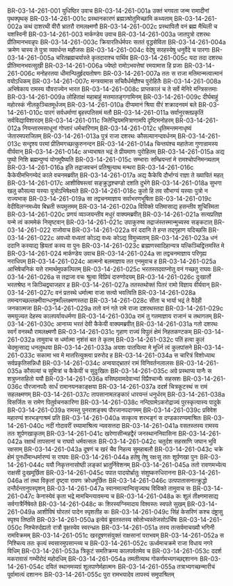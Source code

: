 BR-03-14-261-001	युधिष्ठिर उवाच
BR-03-14-261-001a	उक्तं भगवता जन्म रामादीनां पृथक्पृथक्
BR-03-14-261-001c	प्रस्थानकारणं ब्रह्मञ्श्रोतुमिच्छामि कथ्यताम्
BR-03-14-261-002a	कथं दाशरथी वीरौ भ्रातरौ रामलक्ष्मणौ
BR-03-14-261-002c	प्रस्थापितौ वनं ब्रह्म मैथिली च यशस्विनी
BR-03-14-261-003	मार्कण्डेय उवाच
BR-03-14-261-003a	जातपुत्रो दशरथः प्रीतिमानभवन्नृपः
BR-03-14-261-003c	क्रियारतिर्धर्मपरः सततं वृद्धसेविता
BR-03-14-261-004a	क्रमेण चास्य ते पुत्रा व्यवर्धन्त महौजसः
BR-03-14-261-004c	वेदेषु सरहस्येषु धनुर्वेदे च पारगाः
BR-03-14-261-005a	चरितब्रह्मचर्यास्ते कृतदाराश्च पार्थिव
BR-03-14-261-005c	यदा तदा दशरथः प्रीतिमानभवत्सुखी
BR-03-14-261-006a	ज्येष्ठो रामोऽभवत्तेषां रमयामास हि प्रजाः
BR-03-14-261-006c	मनोहरतया धीमान्पितुर्हृदयतोषणः
BR-03-14-261-007a	ततः स राजा मतिमान्मत्वात्मानं वयोऽधिकम्
BR-03-14-261-007c	मन्त्रयामास सचिवैर्धर्मज्ञैश्च पुरोहितैः
BR-03-14-261-008a	अभिषेकाय रामस्य यौवराज्येन भारत
BR-03-14-261-008c	प्राप्तकालं च ते सर्वे मेनिरे मन्त्रिसत्तमाः
BR-03-14-261-009a	लोहिताक्षं महाबाहुं मत्तमातङ्गगामिनम्
BR-03-14-261-009c	दीर्घबाहुं महोरस्कं नीलकुञ्चितमूर्धजम्
BR-03-14-261-010a	दीप्यमानं श्रिया वीरं शक्रादनवमं बले
BR-03-14-261-010c	पारगं सर्वधर्माणां बृहस्पतिसमं मतौ
BR-03-14-261-011a	सर्वानुरक्तप्रकृतिं सर्वविद्याविशारदम्
BR-03-14-261-011c	जितेन्द्रियममित्राणामपि दृष्टिमनोहरम्
BR-03-14-261-012a	नियन्तारमसाधूनां गोप्तारं धर्मचारिणाम्
BR-03-14-261-012c	धृतिमन्तमनाधृष्यं जेतारमपराजितम्
BR-03-14-261-013a	पुत्रं राजा दशरथः कौसल्यानन्दवर्धनम्
BR-03-14-261-013c	सन्दृश्य परमां प्रीतिमगच्छत्कुरुनन्दन
BR-03-14-261-014a	चिन्तयंश्च महातेजा गुणान्रामस्य वीर्यवान्
BR-03-14-261-014c	अभ्यभाषत भद्रं ते प्रीयमाणः पुरोहितम्
BR-03-14-261-015a	अद्य पुष्यो निशि ब्रह्मन्पुण्यं योगमुपैष्यति
BR-03-14-261-015c	सम्भाराः सम्भ्रियन्तां मे रामश्चोपनिमन्त्र्यताम्
BR-03-14-261-016a	इति तद्राजवचनं प्रतिश्रुत्याथ मन्थरा
BR-03-14-261-016c	कैकेयीमभिगम्येदं काले वचनमब्रवीत्
BR-03-14-261-017a	अद्य कैकेयि दौर्भाग्यं राज्ञा ते ख्यापितं महत्
BR-03-14-261-017c	आशीविषस्त्वां सङ्क्रुद्धश्चण्डो दशति दुर्भगे
BR-03-14-261-018a	सुभगा खलु कौसल्या यस्याः पुत्रोऽभिषेक्ष्यते
BR-03-14-261-018c	कुतो हि तव सौभाग्यं यस्याः पुत्रो न राज्यभाक्
BR-03-14-261-019a	सा तद्वचनमाज्ञाय सर्वाभरणभूषिता
BR-03-14-261-019c	वेदीविलग्नमध्येव बिभ्रती रूपमुत्तमम्
BR-03-14-261-020a	विविक्ते पतिमासाद्य हसन्तीव शुचिस्मिता
BR-03-14-261-020c	प्रणयं व्यञ्जयन्तीव मधुरं वाक्यमब्रवीत्
BR-03-14-261-021a	सत्यप्रतिज्ञ यन्मे त्वं काममेकं निसृष्टवान्
BR-03-14-261-021c	उपाकुरुष्व तद्राजंस्तस्मान्मुच्यस्व सङ्कटात्
BR-03-14-261-022	राजोवाच
BR-03-14-261-022a	वरं ददानि ते हन्त तद्गृहाण यदिच्छसि
BR-03-14-261-022c	अवध्यो वध्यतां कोऽद्य वध्यः कोऽद्य विमुच्यताम्
BR-03-14-261-023a	धनं ददानि कस्याद्य ह्रियतां कस्य वा पुनः
BR-03-14-261-023c	ब्राह्मणस्वादिहान्यत्र यत्किञ्चिद्वित्तमस्ति मे
BR-03-14-261-024	मार्कण्डेय उवाच
BR-03-14-261-024a	सा तद्वचनमाज्ञाय परिगृह्य नराधिपम्
BR-03-14-261-024c	आत्मनो बलमाज्ञाय तत एनमुवाच ह
BR-03-14-261-025a	आभिषेचनिकं यत्ते रामार्थमुपकल्पितम्
BR-03-14-261-025c	भरतस्तदवाप्नोतु वनं गच्छतु राघवः
BR-03-14-261-026a	स तद्राजा वचः श्रुत्वा विप्रियं दारुणोदयम्
BR-03-14-261-026c	दुःखार्तो भरतश्रेष्ठ न किञ्चिद्व्याजहार ह
BR-03-14-261-027a	ततस्तथोक्तं पितरं रामो विज्ञाय वीर्यवान्
BR-03-14-261-027c	वनं प्रतस्थे धर्मात्मा राजा सत्यो भवत्विति
BR-03-14-261-028a	तमन्वगच्छल्लक्ष्मीवान्धनुष्माँल्लक्ष्मणस्तदा
BR-03-14-261-028c	सीता च भार्या भद्रं ते वैदेही जनकात्मजा
BR-03-14-261-029a	ततो वनं गते रामे राजा दशरथस्तदा
BR-03-14-261-029c	समयुज्यत देहस्य कालपर्यायधर्मणा
BR-03-14-261-030a	रामं तु गतमाज्ञाय राजानं च तथागतम्
BR-03-14-261-030c	आनाय्य भरतं देवी कैकेयी वाक्यमब्रवीत्
BR-03-14-261-031a	गतो दशरथः स्वर्गं वनस्थौ रामलक्ष्मणौ
BR-03-14-261-031c	गृहाण राज्यं विपुलं क्षेमं निहतकण्टकम्
BR-03-14-261-032a	तामुवाच स धर्मात्मा नृशंसं बत ते कृतम्
BR-03-14-261-032c	पतिं हत्वा कुलं चेदमुत्साद्य धनलुब्धया
BR-03-14-261-033a	अयशः पातयित्वा मे मूर्ध्नि त्वं कुलपांसने
BR-03-14-261-033c	सकामा भव मे मातरित्युक्त्वा प्ररुरोद ह
BR-03-14-261-034a	स चारित्रं विशोध्याथ सर्वप्रकृतिसन्निधौ
BR-03-14-261-034c	अन्वयाद्भ्रातरं रामं विनिवर्तनलालसः
BR-03-14-261-035a	कौसल्यां च सुमित्रां च कैकेयीं च सुदुःखितः
BR-03-14-261-035c	अग्रे प्रस्थाप्य यानैः स शत्रुघ्नसहितो ययौ
BR-03-14-261-036a	वसिष्ठवामदेवाभ्यां विप्रैश्चान्यैः सहस्रशः
BR-03-14-261-036c	पौरजानपदैः सार्धं रामानयनकाङ्क्षया
BR-03-14-261-037a	ददर्श चित्रकूटस्थं स रामं सहलक्ष्मणम्
BR-03-14-261-037c	तापसानामलङ्कारं धारयन्तं धनुर्धरम्
BR-03-14-261-038a	विसर्जितः स रामेण पितुर्वचनकारिणा
BR-03-14-261-038c	नन्दिग्रामेऽकरोद्राज्यं पुरस्कृत्यास्य पादुके
BR-03-14-261-039a	रामस्तु पुनराशङ्क्य पौरजानपदागमम्
BR-03-14-261-039c	प्रविवेश महारण्यं शरभङ्गाश्रमं प्रति
BR-03-14-261-040a	सत्कृत्य शरभङ्गं स दण्डकारण्यमाश्रितः
BR-03-14-261-040c	नदीं गोदावरीं रम्यामाश्रित्य न्यवसत्तदा
BR-03-14-261-041a	वसतस्तस्य रामस्य ततः शूर्पणखाकृतम्
BR-03-14-261-041c	खरेणासीन्महद्वैरं जनस्थाननिवासिना
BR-03-14-261-042a	रक्षार्थं तापसानां च राघवो धर्मवत्सलः
BR-03-14-261-042c	चतुर्दश सहस्राणि जघान भुवि रक्षसाम्
BR-03-14-261-043a	दूषणं च खरं चैव निहत्य सुमहाबलौ
BR-03-14-261-043c	चक्रे क्षेमं पुनर्धीमान्धर्मारण्यं स राघवः
BR-03-14-261-044a	हतेषु तेषु रक्षःसु ततः शूर्पणखा पुनः
BR-03-14-261-044c	ययौ निकृत्तनासोष्ठी लङ्कां भ्रातुर्निवेशनम्
BR-03-14-261-045a	ततो रावणमभ्येत्य राक्षसी दुःखमूर्छिता
BR-03-14-261-045c	पपात पादयोर्भ्रातुः संशुष्करुधिरानना
BR-03-14-261-046a	तां तथा विकृतां दृष्ट्वा रावणः क्रोधमूर्छितः
BR-03-14-261-046c	उत्पपातासनात्क्रुद्धो दन्तैर्दन्तानुपस्पृशन्
BR-03-14-261-047a	स्वानमात्यान्विसृज्याथ विविक्ते तामुवाच सः
BR-03-14-261-047c	केनास्येवं कृता भद्रे मामचिन्त्यावमन्य च
BR-03-14-261-048a	कः शूलं तीक्ष्णमासाद्य सर्वगात्रैर्निषेवते
BR-03-14-261-048c	कः शिरस्यग्निमादाय विश्वस्तः स्वपते सुखम्
BR-03-14-261-049a	आशीविषं घोरतरं पादेन स्पृशतीह कः
BR-03-14-261-049c	सिंहं केसरिणं कश्च दंष्ट्रासु स्पृश्य तिष्ठति
BR-03-14-261-050a	इत्येवं ब्रुवतस्तस्य स्रोतोभ्यस्तेजसोऽर्चिषः
BR-03-14-261-050c	निश्चेरुर्दह्यतो रात्रौ वृक्षस्येव स्वरन्ध्रतः
BR-03-14-261-051a	तस्य तत्सर्वमाचख्यौ भगिनी रामविक्रमम्
BR-03-14-261-051c	खरदूषणसंयुक्तं राक्षसानां पराभवम्
BR-03-14-261-052a	स निश्चित्य ततः कृत्यं स्वसारमुपसान्त्व्य च
BR-03-14-261-052c	ऊर्ध्वमाचक्रमे राजा विधाय नगरे विधिम्
BR-03-14-261-053a	त्रिकूटं समतिक्रम्य कालपर्वतमेव च
BR-03-14-261-053c	ददर्श मकरावासं गम्भीरोदं महोदधिम्
BR-03-14-261-054a	तमतीत्याथ गोकर्णमभ्यगच्छद्दशाननः
BR-03-14-261-054c	दयितं स्थानमव्यग्रं शूलपाणेर्महात्मनः
BR-03-14-261-055a	तत्राभ्यगच्छन्मारीचं पूर्वामात्यं दशाननः
BR-03-14-261-055c	पुरा रामभयादेव तापस्यं समुपाश्रितम्
